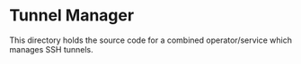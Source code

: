 Tunnel Manager
==============

This directory holds the source code for a combined operator/service which
manages SSH tunnels.
